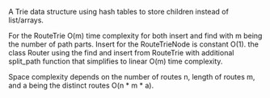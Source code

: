 A Trie data structure using hash tables to store children instead of list/arrays.

For the RouteTrie O(m) time complexity for both insert and find with m being the number of path parts. Insert for the RouteTrieNode is constant O(1). the class Router using the find and insert from RouteTrie with additional split_path function that simplifies to linear O(m) time complexity.

Space complexity depends on the number of routes n, length of routes m, and a being the distinct routes O(n * m * a).
